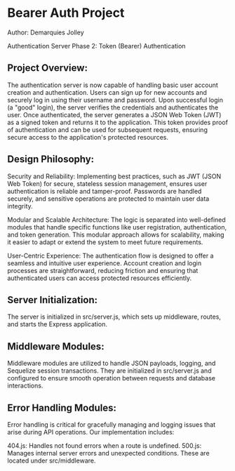 # Bearer Auth Project

Author: Demarquies Jolley

Authentication Server Phase 2: Token (Bearer) Authentication

## Project Overview:

The authentication server is now capable of handling basic user account creation and authentication. Users can sign up for new accounts and securely log in using their username and password. Upon successful login (a "good" login), the server verifies the credentials and authenticates the user. Once authenticated, the server generates a JSON Web Token (JWT) as a signed token and returns it to the application. This token provides proof of authentication and can be used for subsequent requests, ensuring secure access to the application's protected resources.

## Design Philosophy:

Security and Reliability: Implementing best practices, such as JWT (JSON Web Token) for secure, stateless session management, ensures user authentication is reliable and tamper-proof. Passwords are handled securely, and sensitive operations are protected to maintain user data integrity.

Modular and Scalable Architecture: The logic is separated into well-defined modules that handle specific functions like user registration, authentication, and token generation. This modular approach allows for scalability, making it easier to adapt or extend the system to meet future requirements.

User-Centric Experience: The authentication flow is designed to offer a seamless and intuitive user experience. Account creation and login processes are straightforward, reducing friction and ensuring that authenticated users can access protected resources efficiently.

## Server Initialization:

The server is initialized in src/server.js, which sets up middleware, routes, and starts the Express application.

## Middleware Modules:

Middleware modules are utilized to handle JSON payloads, logging, and Sequelize session transactions. They are initialized in src/server.js and configured to ensure smooth operation between requests and database interactions.

## Error Handling Modules:

Error handling is critical for gracefully managing and logging issues that arise during API operations. Our implementation includes:

404.js: Handles not found errors when a route is undefined.
500.js: Manages internal server errors and unexpected conditions.
These are located under src/middleware.
